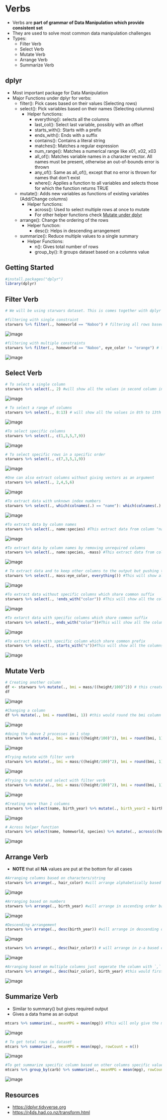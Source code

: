 # Verbs
- Verbs are **part of grammar of Data Manipulation which provide consistent set**
- They are used to solve most common data manipulation challenges
- Types:
  - Filter Verb
  - Select Verb
  - Mutate Verb
  - Arrange Verb
  - Summarize Verb

## dplyr
- Most important package for Data Manipulation
- Major Functions under dplyr for verbs:
  - filter(): Pick cases based on their values (Selecting rows)
  - select(): Pick variables based on their names (Selecting columns)
    - Helper functions:
      - everything(): selects all the columns
      - last_col(): Select last variable, possibly with an offset
      - starts_with(): Starts with a prefix
      - ends_with(): Ends with a suffix
      - contains(): Contains a literal string
      - matches(): Matches a regular expression
      - num_range(): Matches a numerical range like x01, x02, x03
      - all_of(): Matches variable names in a character vector. All names must be present, otherwise an out-of-bounds error is thrown
      - any_of(): Same as all_of(), except that no error is thrown for names that don't exist
      - where(): Applies a function to all variables and selects those for which the function returns TRUE
  - mutate(): Adds new variables as functions of existing variables (Add/Change columns)
    - Helper functions:
      - across(): Used to select multiple rows at once to mutate
      - For other helper functions check <a href="https://dplyr.tidyverse.org/reference/mutate.html">Mutate under dplyr </a>
  - arrange(): Change the ordering of the rows
    - Helper function:
      - desc(): Helps in descending arrangement
  - summarize(): Reduce multiple values to a single summary
    - Helper Functions:
      - n(): Gives total number of rows
      - group_by(): It groups dataset based on a columns value

## Getting Started
```r
#install.packages("dplyr")
library(dplyr)
```

## Filter Verb
```r
# We will be using starwars dataset. This is comes together with dplyr package.

#filtering with single constraint
starwars %>% filter(., homeworld == "Naboo") # filtering all rows based on variable homeworld with value Naboo
```
![image](https://user-images.githubusercontent.com/60386381/124111674-2a4c0f80-da87-11eb-888e-f97dee51804d.png)
```r
#filtering with multiple constraints
starwars %>% filter(., homeworld == "Naboo", eye_color != "orange") # filtering all rows based on variable homeworld with value Naboo and where eye color is not orange
```
![image](https://user-images.githubusercontent.com/60386381/124111770-4354c080-da87-11eb-807e-db625f4b6d7c.png)
## Select Verb
```r
# To select a single column
starwars %>% select(., 2) #will show all the values in second column including its header.
```
![image](https://user-images.githubusercontent.com/60386381/124111964-772fe600-da87-11eb-831b-f23d73afc2ad.png)
```r
# To select a range of columns
starwars %>% select(., 8:13) # will show all the values in 8th to 13th row including their headers
```
![image](https://user-images.githubusercontent.com/60386381/124112087-90389700-da87-11eb-8548-d7fc31e5261e.png)
```r
#To select specific columns
starwars %>% select(., c(1,3,5,7,9)) 
```
![image](https://user-images.githubusercontent.com/60386381/124112242-b9592780-da87-11eb-97a8-7311b5bfcde8.png)
```r
# To select specific rows in a specific order
starwars %>% select(., c(7,3,5,1,9))
```
![image](https://user-images.githubusercontent.com/60386381/124112342-d55cc900-da87-11eb-838f-9bfb8936ce81.png)
```r
#One can also extract columns without giving vectors as an argument
starwars %>% select(., 2,4,5,6)
```
![image](https://user-images.githubusercontent.com/60386381/124112479-f4f3f180-da87-11eb-96b7-6e616cc50a96.png)
```r
#To extract data with unknown index numbers
starwars %>% select(., which(colnames(.) == "name"): which(colnames(.) == "species")) #This extract data from column "name" to column "species" where the which() calculates the index number
```
![image](https://user-images.githubusercontent.com/60386381/124112600-1523b080-da88-11eb-9985-25648148b146.png)
```r
#To extract data by column names
starwars %>% select(., name:species) #This extract data from column "name" to column "species"
```
![image](https://user-images.githubusercontent.com/60386381/124112600-1523b080-da88-11eb-9985-25648148b146.png)
```r
#To extract data by column names by removing unrequired columns
starwars %>% select(., name:species, -mass) #This extract data from column "name" to column "species" without the mass column
```
![image](https://user-images.githubusercontent.com/60386381/124112793-4dc38a00-da88-11eb-9f95-fd58b2f7a7f4.png)
```r
# To extract data and to keep other columns to the output but pushing them to the last
starwars %>% select(., mass:eye_color, everything()) #This will show all the columns but mass to eye_color would be given preference and would be placed at the start
```
![image](https://user-images.githubusercontent.com/60386381/124112995-8bc0ae00-da88-11eb-959a-8013cac0a18b.png)
```r
#To extract data without specific columns which share common suffix
starwars %>% select(., !ends_with("color")) #This will show all the columns which don't end with color
```
![image](https://user-images.githubusercontent.com/60386381/124113121-b3177b00-da88-11eb-9bd5-d95902e115c6.png)
```r
#To extarct data with specific columns which share common suffix
starwars %>% select(., ends_with("color"))#This will show all the columns which ends with color
```
![image](https://user-images.githubusercontent.com/60386381/124114123-cf67e780-da89-11eb-9179-73816cb0a086.png)
```r
#To extract data with specific column which share common prefix
starwars %>% select(., starts_with("s"))#This will show all the columns which starts with s
```
![image](https://user-images.githubusercontent.com/60386381/124114192-ead2f280-da89-11eb-81c7-60427a058e57.png)
## Mutate Verb
```r
# Creating another column
df <- starwars %>% mutate(., bmi = mass/((height/100)^2)) # this creates a column named bmi
df
```
![image](https://user-images.githubusercontent.com/60386381/124114379-1d7ceb00-da8a-11eb-90da-de4271a1747c.png)
```r
#Changing a column
df %>% mutate(., bmi = round(bmi, 1)) #this would round the bmi column to tenths and override the existing column
```
![image](https://user-images.githubusercontent.com/60386381/124114485-41d8c780-da8a-11eb-95c0-855adb648d1e.png)
```r
#doing the above 2 processes in 1 step
starwars %>% mutate(., bmi = mass/((height/100)^2), bmi = round(bmi, 1)) 
```
![image](https://user-images.githubusercontent.com/60386381/124114485-41d8c780-da8a-11eb-95c0-855adb648d1e.png)
```r
#Trying mutate with filter verb
starwars %>% mutate(., bmi = mass/((height/100)^2), bmi = round(bmi, 1)) %>% filter(., bmi > 26 & bmi < 30) #this would create a row called bmi and select only those rows where bmi > 26 and < 30
```
![image](https://user-images.githubusercontent.com/60386381/124114600-646ae080-da8a-11eb-8bd3-c7d2225af4dd.png)
```r
#Trying to mutate and select with filter verb
starwars %>% mutate(., bmi = mass/((height/100)^2), bmi = round(bmi, 1)) %>% filter(., bmi >26 & bmi <30) %>% select(., name, height, mass) #this would create a row called bmi and select only those rows where bmi > 26 and < 30 and print only the name, height and mass
```
![image](https://user-images.githubusercontent.com/60386381/124114696-7ea4be80-da8a-11eb-8bf6-bcd1297181ef.png)
```r
#Creating more than 1 columns
starwars %>% select(name, birth_year) %>% mutate(., birth_year2 = birth_year*5, birth_year2squared = birth_year2^2) #this would create 2 columns birth_year2 and birth_year2squared and will show name, birth_year, birth_year2 and birth_year2squared
```
![image](https://user-images.githubusercontent.com/60386381/124114791-9ed47d80-da8a-11eb-9343-51771d59b05c.png)
```r
# Across helper function
starwars %>% select(name, homeworld, species) %>% mutate(., across(c(homeworld, species), as.factor))
```
![image](https://user-images.githubusercontent.com/60386381/124114865-b6ac0180-da8a-11eb-9b60-538f56e20732.png)
## Arrange Verb
- **NOTE** that all **NA** values are put at the bottom for all cases
```r
#Arranging columns based on characters/string
starwars %>% arrange(., hair_color) #will arrange alphabetically based on hair color
```
![image](https://user-images.githubusercontent.com/60386381/124114972-dcd1a180-da8a-11eb-8668-43477ec30ef4.png)
```r
#Arranging based on numbers
starwars %>% arrange(., birth_year) #will arrange in ascending order based on birth year
```
![image](https://user-images.githubusercontent.com/60386381/124115067-f70b7f80-da8a-11eb-8cb0-3ebc7d1b2756.png)
```r
#Descending arrangement
starwars %>% arrange(., desc(birth_year)) #will arrange in descending order based on birth year
```
![image](https://user-images.githubusercontent.com/60386381/124115186-1d311f80-da8b-11eb-820f-78dfa793f6e3.png)
```r
starwars %>% arrange(., desc(hair_color)) # will arrange in z-a based on hair_color
```
![image](https://user-images.githubusercontent.com/60386381/124115285-3f2aa200-da8b-11eb-8ab3-48b59143cfbf.png)
```r
#Arranging based on multiple columns just seperate the column with `,`
starwars %>% arrange(., desc(hair_color), birth_year) #this would first arrange based on hair color then arrange based on birth year
```
![image](https://user-images.githubusercontent.com/60386381/124115395-62555180-da8b-11eb-8541-c9d830763f51.png)
## Summarize Verb
- Similar to summary() but gives required output
- Gives a data frame as an output
```r
mtcars %>% summarize(., meanMPG = mean(mpg)) #This will only give the mean of column named mpg in mtcars dataset
```
![image](https://user-images.githubusercontent.com/60386381/124115585-9cbeee80-da8b-11eb-9803-99c8c975cb2a.png)
```r
# To get total rows in dataset
mtcars %>% summarize(., meanMPG = mean(mpg), rowCount = n())
```
![image](https://user-images.githubusercontent.com/60386381/124115664-b52f0900-da8b-11eb-9984-634b0a86a063.png)
```r
#To get summarize specific column based on other columns specific value.
mtcars %>% group_by(carb) %>% summarize(., meanMPG = mean(mpg), rowCount = n()) #This summarizes the mpg values based on unique values of carb
```
![image](https://user-images.githubusercontent.com/60386381/124115758-cf68e700-da8b-11eb-9ef0-211c4d747965.png)
## Resources
- https://dplyr.tidyverse.org
- https://r4ds.had.co.nz/transform.html